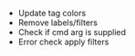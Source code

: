 * Update tag colors
* Remove labels/filters
* Check if cmd arg is supplied
* Error check apply filters